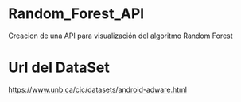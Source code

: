 # Random_Forest_API
Creacion de una API para visualización del algoritmo Random Forest

# Url del DataSet 
https://www.unb.ca/cic/datasets/android-adware.html
